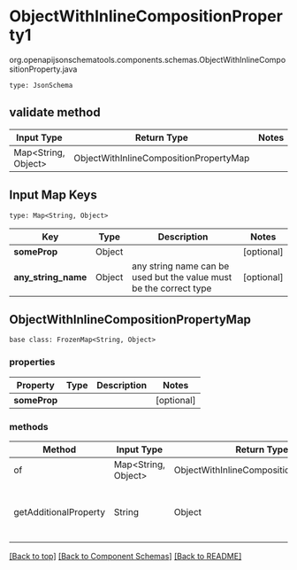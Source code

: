 # ObjectWithInlineCompositionProperty1
org.openapijsonschematools.components.schemas.ObjectWithInlineCompositionProperty.java
```
type: JsonSchema
```

## validate method
| Input Type | Return Type | Notes |
| ---------- | ----------- | ----- |
| Map<String, Object> | ObjectWithInlineCompositionPropertyMap | |

## Input Map Keys
```
type: Map<String, Object>
```
Key | Type |  Description | Notes
------------ | ------------- | ------------- | -------------
**someProp** | Object |  | [optional]
**any_string_name** | Object | any string name can be used but the value must be the correct type | [optional]

## ObjectWithInlineCompositionPropertyMap
```
base class: FrozenMap<String, Object>
```

### properties
Property | Type | Description | Notes
-------- | ---- | ----------- | -----
**someProp** |  |  | [optional]

### methods
Method | Input Type | Return Type | Notes
------ | ---------- | ----------- | ------
of | Map<String, Object> | ObjectWithInlineCompositionPropertyMap | a constructor
getAdditionalProperty | String | Object | provides type safety for additional properties


[[Back to top]](#top) [[Back to Component Schemas]](../../../README.md#Component-Schemas) [[Back to README]](../../../README.md)

